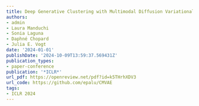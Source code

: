 ```yaml
---
title: Deep Generative Clustering with Multimodal Diffusion Variational Autoencoders
authors:
- admin
- Laura Manduchi
- Sonia Laguna
- Daphné Chopard 
- Julia E. Vogt
date: '2024-01-01'
publishDate: '2024-10-09T13:59:37.569431Z'
publication_types:
- paper-conference
publication: '*ICLR*'
url_pdf: https://openreview.net/pdf?id=k5THrhXDV3
url_code: https://github.com/epalu/CMVAE
tags:
- ICLR 2024
---
```

